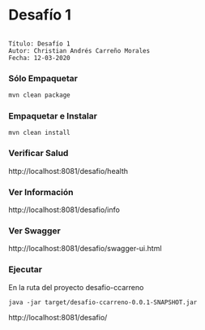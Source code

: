 # Desafío 1

```

Título: Desafío 1
Autor: Christian Andrés Carreño Morales
Fecha: 12-03-2020

```

### Sólo Empaquetar

```bash
mvn clean package
```

### Empaquetar e Instalar

```shell
mvn clean install
```

### Verificar Salud

http://localhost:8081/desafio/health

### Ver Información

http://localhost:8081/desafio/info

### Ver Swagger

http://localhost:8081/desafio/swagger-ui.html

### Ejecutar

En la ruta del proyecto desafio-ccarreno

```shell
java -jar target/desafio-ccarreno-0.0.1-SNAPSHOT.jar
```

http://localhost:8081/desafio/